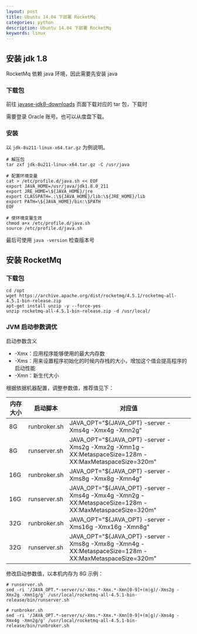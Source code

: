 ```yaml
---
layout: post
title: Ubuntu 14.04 下部署 RocketMq
categories: python
description: Ubuntu 14.04 下部署 RocketMq
keywords: linux
---
```


## 安装 jdk 1.8

RocketMq 依赖 java 环境，因此需要先安装 java

### 下载包

前往 [javase-jdk8-downloads](https://www.oracle.com/java/technologies/javase/javase-jdk8-downloads.html) 页面下载对应的 tar 包，下载时

需要登录 Oracle 账号。也可以从度盘下载。

### 安装

以 `jdk-8u211-linux-x64.tar.gz` 为例说明。

```shell
# 解压包
tar zxf jdk-8u211-linux-x64.tar.gz -C /usr/java

# 配置环境变量
cat > /etc/profile.d/java.sh << EOF
export JAVA_HOME=/usr/java/jdk1.8.0_211
export JRE_HOME=\${JAVA_HOME}/jre  
export CLASSPATH=.:\${JAVA_HOME}/lib:\${JRE_HOME}/lib  
export PATH=\${JAVA_HOME}/bin:\$PATH
EOF

# 使环境变量生效
chmod a+x /etc/profile.d/java.sh
source /etc/profile.d/java.sh
```

最后可使用 `java -version` 检查版本号

## 安装 RocketMq

### 下载包

```shell
cd /opt
wget https://archive.apache.org/dist/rocketmq/4.5.1/rocketmq-all-4.5.1-bin-release.zip
apt-get install unzip -y --force-yes
unzip rocketmq-all-4.5.1-bin-release.zip -d /usr/local/
```

### JVM 启动参数调优

启动参数含义

 - -Xmx：应用程序能够使用的最大内存数
 - -Xms：用来设置程序初始化的时候内存栈的大小，增加这个值会提高程序的启动性能
 - -Xmn：新生代大小


根据依据机器配置，调整参数值，推荐值见下：

| 内存大小 | 启动脚本          | 对应值                                                                                                            |
|------|---------------|----------------------------------------------------------------------------------------------------------------|
| 8G   | runbroker\.sh | JAVA\_OPT="$\{JAVA\_OPT\} \-server \-Xms4g \-Xmx4g \-Xmn2g"                                                    |
| 8G   | runserver\.sh | JAVA\_OPT="$\{JAVA\_OPT\} \-server \-Xms2g \-Xmx2g \-Xmn1g \-XX:MetaspaceSize=128m \-XX:MaxMetaspaceSize=320m" |
| 16G  | runbroker\.sh | JAVA\_OPT="$\{JAVA\_OPT\} \-server \-Xms8g \-Xmx8g \-Xmn4g"                                                    |
| 16G  | runserver\.sh | JAVA\_OPT="$\{JAVA\_OPT\} \-server \-Xms4g \-Xmx4g \-Xmn2g \-XX:MetaspaceSize=128m \-XX:MaxMetaspaceSize=320m" |
| 32G  | runbroker\.sh | JAVA\_OPT="$\{JAVA\_OPT\} \-server \-Xms16g \-Xmx16g \-Xmn8g"                                                  |
| 32G  | runserver\.sh | JAVA\_OPT="$\{JAVA\_OPT\} \-server \-Xms8g \-Xmx8g \-Xmn4g \-XX:MetaspaceSize=128m \-XX:MaxMetaspaceSize=320m" |


修改启动参数值，以本机内存为 8G 示例：

```shell
# runserver.sh
sed -ri '/JAVA_OPT.*-server/s/-Xms.*-Xmx.*-Xmn[0-9]+(m|g)/-Xms2g -Xmx2g -Xmn1g/g' /usr/local/rocketmq-all-4.5.1-bin-release/bin/runserver.sh

# runbroker.sh
sed -ri '/JAVA_OPT.*-server/s/-Xms.*-Xmx.*-Xmn[0-9]+(m|g)/-Xms4g -Xmx4g -Xmn2g/g' /usr/local/rocketmq-all-4.5.1-bin-release/bin/runbroker.sh
```









